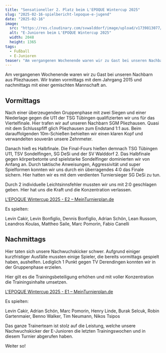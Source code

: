 ```yaml
---
title: "Sensationeller 2. Platz beim L'EPOQUE Wintercup 2025"
slug: "2025-02-16-spielbericht-lepoque-e-jugend"
date: "2025-02-16"
image:
  src: "https://res.cloudinary.com/svwalddorf/image/upload/v1739813077/2025-02-15_L_Epoque_lizo6y.jpg"
  alt: "E-Junioren beim L'EPOQUE Wintercup 2025"
  width: 2048
  height: 1365
tags:
  - Fußball
  - E-Junioren
teaser: "Am vergangenen Wochenende waren wir zu Gast bei unseren Nachbarn aus Pliezhausen und traten vormittags mit dem Jahrgang 2015 und nachmittags mit einer gemischten Mannschaft an."
---
```

Am vergangenen Wochenende waren wir zu Gast bei unseren Nachbarn aus Pliezhausen. Wir traten vormittags mit dem Jahrgang 2015 und nachmittags mit einer gemischten Mannschaft an.

## Vormittags

Nach einer überzeugenden Gruppenphase mit zwei Siegen und einer Niederlage gegen die U11 der TSG Tübingen qualifizierten wir uns für das Viertelfinale. Hier trafen wir auf unseren Nachbarn SGM Pliezhausen. Quasi mit dem Schlusspfiff glich Pliezhausen zum Endstand 1:1 aus. Beim darauffolgenden 10m-Schießen behielten wir einen klaren Kopf und verwandelten souverän unsere Zehnmeter.

Danach hieß es Halbfinale. Die Final-Fours hießen demnach TSG Tübingen U11, TSV Sondelfingen, SG DeSi und der SV Walddorf 2. Das Halbfinale gegen körperbetonte und spielstarke Sondelfinger dominierten wir von Anfang an. Durch taktische Anweisungen, Aggressivität und super Spielformen konnten wir uns durch ein überragendes 4:0 das Finale sichern. Hier hatten wir es mit dem verdienten Turniersieger SG DeSi zu tun.

Durch 2 individuelle Leichtsinnsfehler mussten wir uns mit 2:0 geschlagen geben. Hier hat uns die Kraft und die Konzentration verlassen.

[L'EPOQUE Wintercup 2025 - E2 – MeinTurnierplan.de](https://www.meinturnierplan.de/showit.php?id=1734448997)

Es spielten:

Levin Cakir, Levin Bonfiglio, Dennis Bonfiglio, Adrian Schön, Lean Russom, Leandros Koulas, Mattheo Saile, Marc Pomorin, Fabio Canelli

## Nachmittags

Hier taten sich unsere Nachwuchskicker schwer. Aufgrund einiger kurzfristiger Ausfälle mussten einige Spieler, die bereits vormittags gespielt haben, aushelfen. Lediglich 1 Punkt gegen TV Derendingen konnten wir in der Gruppenphase erzielen.

Hier gilt es die Trainingsbeteiligung erhöhen und mit voller Konzentration die Trainingsinhalte umsetzen.

[L'EPOQUE Wintercup 2025 - E1 – MeinTurnierplan.de](https://www.meinturnierplan.de/showit.php?id=1734449961)

Es spielten:

Levin Cakir, Adrian Schön, Marc Pomorin, Henry Linde, Burak Selcuk, Robin Gartenmaier, Benno Walker, Tim Neumann, Nikos Tsipos

Das ganze Trainerteam ist stolz auf die Leistung, welche unsere Nachwuchskicker der E-Junioren die letzten Trainingswochen und in diesem Turnier abgerufen haben.

Weiter so!
